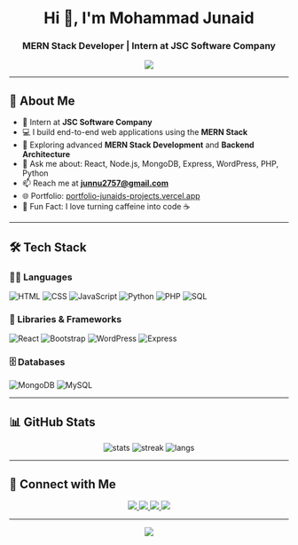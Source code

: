 <h1 align="center">Hi 👋, I'm Mohammad Junaid</h1>
<h3 align="center">MERN Stack Developer | Intern at JSC Software Company</h3>

<p align="center">
  <img src="https://readme-typing-svg.herokuapp.com?font=Fira+Code&duration=4000&pause=1000&center=true&width=435&lines=Full+Stack+Web+Developer;MERN+Stack+Specialist;Open+Source+Contributor;Tech+Enthusiast+%F0%9F%92%BB" />
</p>

---

## 🚀 About Me

- 💼 Intern at **JSC Software Company**
- 💻 I build end-to-end web applications using the **MERN Stack**
- 🌱 Exploring advanced **MERN Stack Development** and **Backend Architecture**
- 💬 Ask me about: React, Node.js, MongoDB, Express, WordPress, PHP, Python
- 📫 Reach me at **junnu2757@gmail.com**
- 🌐 Portfolio: [portfolio-junaids-projects.vercel.app](https://portfolio-junaids-projects-006ff7f4.vercel.app/)
- 🧳 Fun Fact: I love turning caffeine into code ☕

---

## 🛠️ Tech Stack

### 👨‍💻 Languages
![HTML](https://img.shields.io/badge/HTML5-E34F26?style=flat&logo=html5&logoColor=white)
![CSS](https://img.shields.io/badge/CSS3-%231572B6.svg?style=flat&logo=css3&logoColor=white)
![JavaScript](https://img.shields.io/badge/JavaScript-%23323330.svg?style=flat&logo=javascript)
![Python](https://img.shields.io/badge/Python-3776AB.svg?style=flat&logo=python&logoColor=white)
![PHP](https://img.shields.io/badge/PHP-777BB4.svg?style=flat&logo=php&logoColor=white)
![SQL](https://img.shields.io/badge/SQL-4479A1.svg?style=flat&logo=mysql&logoColor=white)

### 🧰 Libraries & Frameworks
![React](https://img.shields.io/badge/React-%2320232a.svg?style=flat&logo=react&logoColor=%2361DAFB)
![Bootstrap](https://img.shields.io/badge/Bootstrap-563D7C.svg?style=flat&logo=bootstrap&logoColor=white)
![WordPress](https://img.shields.io/badge/WordPress-21759B.svg?style=flat&logo=wordpress&logoColor=white)
![Express](https://img.shields.io/badge/Express.js-404D59.svg?style=flat)

### 🗄️ Databases
![MongoDB](https://img.shields.io/badge/MongoDB-%2347A248.svg?style=flat&logo=mongodb&logoColor=white)
![MySQL](https://img.shields.io/badge/MySQL-%2300f.svg?style=flat&logo=mysql&logoColor=white)

---

## 📊 GitHub Stats
<p align="center">
  <img src="https://github-readme-stats.vercel.app/api?username=junaid1506&show_icons=true&theme=radical" alt="stats"/>
  <img src="https://github-readme-streak-stats.herokuapp.com/?user=junaid1506&theme=radical" alt="streak"/>
  <img src="https://github-readme-stats.vercel.app/api/top-langs/?username=junaid1506&layout=compact&theme=radical" alt="langs"/>
</p>

---

## 🔗 Connect with Me
<p align="center">
  <a href="https://www.linkedin.com/in/mohammad-junaid-a13275319/" target="_blank">
    <img src="https://img.shields.io/badge/LinkedIn-%230077B5.svg?style=flat&logo=linkedin&logoColor=white" />
  </a>
  <a href="https://portfolio-junaids-projects-006ff7f4.vercel.app/" target="_blank">
    <img src="https://img.shields.io/badge/Portfolio-%23000000.svg?style=flat&logo=firefox&logoColor=white" />
  </a>
  <a href="mailto:junnu2757@gmail.com">
    <img src="https://img.shields.io/badge/Gmail-D14836?style=flat&logo=gmail&logoColor=white" />
  </a>
  <a href="https://github.com/junaid1506" target="_blank">
    <img src="https://img.shields.io/badge/GitHub-100000?style=flat&logo=github&logoColor=white" />
  </a>
</p>

---

<p align="center">
  <img src="https://quotes-github-readme.vercel.app/api?type=horizontal&theme=dark" />
</p>

